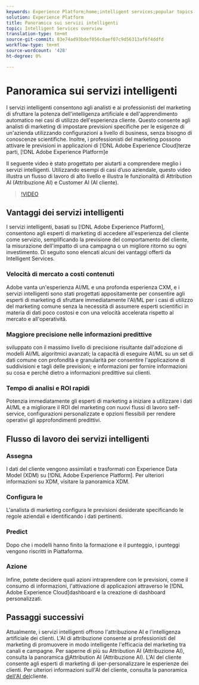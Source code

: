 ```yaml
---
keywords: Experience Platform;home;intelligent services;popular topics
solution: Experience Platform
title: Panoramica sui servizi intelligenti
topic: Intelligent Services overview
translation-type: tm+mt
source-git-commit: 83e74ad93bdef056c8aef07c9d56313af6f4ddfd
workflow-type: tm+mt
source-wordcount: '428'
ht-degree: 0%

---
```



# Panoramica sui servizi intelligenti

I servizi intelligenti consentono agli analisti e ai professionisti del marketing di sfruttare la potenza dell&#39;intelligenza artificiale e dell&#39;apprendimento automatico nei casi di utilizzo dell&#39;esperienza cliente. Questo consente agli analisti di marketing di impostare previsioni specifiche per le esigenze di un&#39;azienda utilizzando configurazioni a livello di business, senza bisogno di conoscenze scientifiche. Inoltre, i professionisti del marketing possono attivare le previsioni in applicazioni di [!DNL Adobe Experience Cloud]terze parti, [!DNL Adobe Experience Platform]e

Il seguente video è stato progettato per aiutarti a comprendere meglio i servizi intelligenti. Utilizzando esempi di casi d’uso aziendale, questo video illustra un flusso di lavoro di alto livello e illustra le funzionalità di Attribution AI (Attribuzione AI) e Customer AI (AI cliente).

>[!VIDEO](https://video.tv.adobe.com/v/32654?learn=on&quality=12)

## Vantaggi dei servizi intelligenti

I servizi intelligenti, basati su [!DNL Adobe Experience Platform], consentono agli esperti di marketing di accedere all&#39;esperienza del cliente come servizio, semplificando la previsione del comportamento del cliente, la misurazione dell&#39;impatto di una campagna o un migliore ritorno su ogni investimento. Di seguito sono elencati alcuni dei vantaggi offerti da Intelligent Services.

### Velocità di mercato a costi contenuti

Adobe vanta un&#39;esperienza AI/ML e una profonda esperienza CXM, e i servizi intelligenti sono stati progettati appositamente per consentire agli esperti di marketing di sfruttare immediatamente l&#39;AI/ML per i casi di utilizzo del marketing comune senza la necessità di assumere esperti scientifici in materia di dati poco costosi e con una velocità accelerata rispetto al mercato e all&#39;operatività.

### Maggiore precisione nelle informazioni predittive

sviluppato con il massimo livello di precisione risultante dall&#39;adozione di modelli AI/ML algoritmici avanzati; la capacità di eseguire AI/ML su un set di dati comune con profondità e granularità per consentire l&#39;applicazione di suddivisioni e tagli delle previsioni; e informazioni per fornire informazioni su cosa e perché dietro a informazioni predittive sui clienti.

### Tempo di analisi e ROI rapidi

Potenzia immediatamente gli esperti di marketing a iniziare a utilizzare i dati AI/ML e a migliorare il ROI del marketing con nuovi flussi di lavoro self-service, configurazioni personalizzate e opzioni flessibili per rendere operativi gli approfondimenti predittivi.

## Flusso di lavoro dei servizi intelligenti

### Assegna

I dati del cliente vengono assimilati e trasformati con Experience Data Model (XDM) su [!DNL Adobe Experience Platform]. Per ulteriori informazioni su XDM, visitare la panoramica [](../xdm/home.md)XDM.

### Configura le 

L&#39;analista di marketing configura le previsioni desiderate specificando le regole aziendali e identificando i dati pertinenti.

### Predict

Dopo che i modelli hanno finito la formazione e il punteggio, i punteggi vengono riscritti in Piattaforma.

### Azione

Infine, potete decidere quali azioni intraprendere con le previsioni, come il consumo di informazioni, l&#39;attivazione di applicazioni attraverso le [!DNL Adobe Experience Cloud]dashboard e la creazione di dashboard personalizzati.

## Passaggi successivi

Attualmente, i servizi intelligenti offrono l&#39;attribuzione AI e l&#39;intelligenza artificiale dei clienti. L&#39;AI di attribuzione consente ai professionisti del marketing di promuovere in modo intelligente l&#39;efficacia del marketing tra canali e campagne. Per saperne di più su Attribution AI (Attribuzione AI), consulta la panoramica [di](./attribution-ai/overview.md)Attribution AI (Attribuzione AI). L&#39;AI del cliente consente agli esperti di marketing di iper-personalizzare le esperienze dei clienti. Per ulteriori informazioni sull&#39;AI del cliente, consulta la panoramica [dell&#39;AI del](./customer-ai/overview.md)cliente.